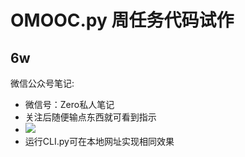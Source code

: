 # OMOOC.py 周任务代码试作

## 6w

微信公众号笔记:

* 微信号：Zero私人笔记
* 关注后随便输点东西就可看到指示
* ![](https://raw.githubusercontent.com/junjielizero/OMOOC2py/master/_src/om2py6w/6wex0/zerowechat/微信演示.png)
* 运行CLI.py可在本地网址实现相同效果